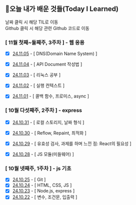 ## 🚀오늘 내가 배운 것들(Today I Learned)

날짜 클릭 시 해당 TIL로 이동  
Github 클릭 시 해당 관련 Github 코드로 이동





### [ 11월 첫째~둘째주, 3주차 ] - 웹 응용
- [x] [24.11.05](https://github.com/100-hours-a-week/sando-til/blob/main/november/2024-11-05.md) - [ DNS(Domain Name System) ]
- [x] [24.11.04](https://github.com/100-hours-a-week/sando-til/blob/main/november/2024-11-04.md) - [ API Document 작성법 ]
- [x] [24.11.03](https://github.com/100-hours-a-week/sando-til/blob/main/november/2024-11-03.md) - [ 리눅스 공부 ]
- [x] [24.11.02](https://github.com/100-hours-a-week/sando-til/blob/main/november/2024-11-02.md) - [ 실행 컨텍스트 ] 
- [x] [24.11.01](https://github.com/100-hours-a-week/sando-til/blob/main/november/2024-11-01.md) - [ 콜백 함수, 프로미스, async ]


### [ 10월 다섯째주, 2주차 ] - express

- [x] [24.10.31](https://github.com/100-hours-a-week/sando-til/blob/main/october/2024-10-31.md) - [ 로컬 스토리지, 날짜 형식 ]
- [x] [24.10.30](https://github.com/100-hours-a-week/sando-til/blob/main/october/2024-10-30.md) - [ Reflow, Repaint, 최적화 ]
- [x] [24.10.29](https://github.com/100-hours-a-week/sando-til/blob/main/october/2024-10-29.md) - [ 유효성 검사, 과제를 하며 느낀 점: React의 필요성 ] 
- [x] [24.10.28](https://github.com/100-hours-a-week/sando-til/blob/main/october/2024-10-28.md) - [ JS 모듈(미들웨어) ]


### [ 10월 넷째주, 1주차 ] -  js 기초

- [x] [24.10.25](https://github.com/100-hours-a-week/sando-til/blob/main/october/2024-10-25.md) - [ Git ]
- [x] [24.10.24](https://github.com/100-hours-a-week/sando-til/blob/main/october/2024-10-24.md) - [ HTML, CSS, JS ]
- [x] [24.10.23](https://github.com/100-hours-a-week/sando-til/blob/main/october/2024-10-23.md) - [ Node.js, express ] 
- [x] [24.10.22](https://github.com/100-hours-a-week/sando-til/blob/main/october/2024-10-22.md) - [ 변수, 조건문, 입출력 ]
